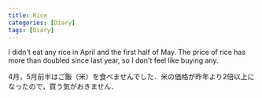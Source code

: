 ```yaml
---
title: Rice
categories: [Diary]
tags: [Diary]
---
```

I didn't eat any rice in April and the first half of May. The price of rice has more than doubled since last year, so I don't feel like buying any.

4月，5月前半はご飯（米）を食べませんでした．米の価格が昨年より2倍以上になったので，買う気がおきません．